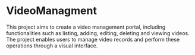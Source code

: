 # VideoManagment
This project aims to create a video management portal, including functionalities such as listing, adding, editing, deleting and viewing videos. The project enables users to manage video records and perform these operations through a visual interface.
